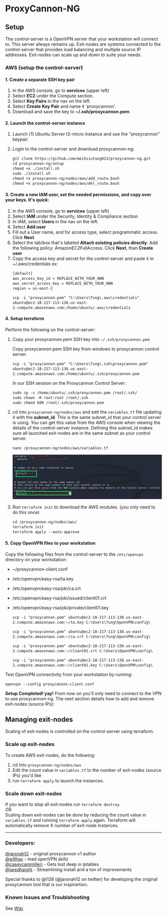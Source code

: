 # ProxyCannon-NG

## Setup
The control-server is a OpenVPN server that your workstation will connect to. This server always remains up. Exit-nodes are systems connected to the control-server that provides load balancing and multiple source IP addresses. Exit-nodes can scale up and down to suite your needs.

### AWS (setup the control-server)
#### 1. Create a separate SSH key pair
1. In the AWS console, go to **services** (upper left)
2. Select **EC2** under the Compute section.
3. Select **Key Pairs** in the nav on the left.
4. Select **Create Key Pair** and name it 'proxycannon'.
5. Download and save the key to **~/.ssh/proxycannon.pem**

#### 2. Launch the control-server instance
1. Launch (1) Ubuntu Server t2-micro instance and use the "proxycannon" keypair.
2. Login to the control-server and download proxycannon-ng: 

    ```
    git clone https://github.com/meihsiutung013/proxycannon-ng.git
    cd proxycannon-ng/setup
    chmod +x ./install.sh
    sudo ./install.sh
    chmod +x proxycannon-ng/nodes/aws/add_route.bash
    chmod +x proxycannon-ng/nodes/aws/del_route.bash
    ```

#### 3. Create a new IAM user, set the needed permissions, and copy over your keys. It's quick:
1. In the AWS console, go to **services** (upper left)
2. Select **IAM** under the Security, Identity & Compliance section
3. In IAM, select **Users** in the nav on the left.
4. Select **Add user**
5. Fill out a User name, and for access type, select programmatic access. Click **Next**.
6. Select the tab/box that's labeled **Attach existing policies directly**. Add the following policy: AmazonEC2FullAccess. Click **Next**, than **Create user**
7. Copy the access key and secret for the control-server and paste it in ~/.aws/credentials ex:
    ```
    [default]
    aws_access_key_id = REPLACE_WITH_YOUR_OWN
    aws_secret_access_key = REPLACE_WITH_YOUR_OWN
    region = us-east-2
    ```
    ```
    scp -i "proxycannon.pem" "C:\Users\Tung\.aws\credentials" ubuntu@ec2-18-217-113-138.us-east-2.compute.amazonaws.com:/home/ubuntu/.aws/credentials
    ```

#### 4. Setup terraform
Perform the following on the control-server:
1. Copy your proxycannon.pem SSH key into `~/.ssh/proxycannon.pem`

    Copy proxycannon.pem SSH key from windows to proxycannon control server:

    ```
    scp -i "proxycannon.pem" "C:\Users\Tung\.ssh\proxycannon.pem" ubuntu@ec2-18-217-113-138.us-east-2.compute.amazonaws.com:/home/ubuntu/.ssh/proxycannon.pem
    ```
    In our SSH session on the Proxycannon Control Server:

    ```
    sudo cp -v /home/ubuntu/.ssh/proxycannon.pem /root/.ssh/
    sudo chown -R root:root /root/.ssh
    sudo chmod 600 /root/.ssh/proxycannon.pem
    ```

2. cd into `proxycannon-ng/nodes/aws` and edit the `variables.tf` file updating it with the **subnet_id**. This is the same subnet_id that your control server is using. You can get this value from the AWS console when viewing the details of the control-server instance. Defining this subnet_id makes sure all launched exit-nodes are in the same subnet as your control server.

    ```
    nano /proxycannon-ng/nodes/aws/variables.tf
    ```
    ![alt text](image.png)

3. Run `terraform init` to download the AWS modules. (you only need to do this once)

    ```
    cd /proxycannon-ng/nodes/aws/
    terraform init
    terraform apply --auto-approve
    ```

#### 5. Copy OpenVPN files to your workstation
Copy the following files from the control-server to the `/etc/openvpn` directory on your workstation:
- ~/proxycannon-client.conf
- /etc/openvpn/easy-rsa/ta.key
- /etc/openvpn/easy-rsa/pki/ca.crt
- /etc/openvpn/easy-rsa/pki/issued/client01.crt
- /etc/openvpn/easy-rsa/pki/private/client01.key  

    ```
    scp -i "proxycannon.pem" ubuntu@ec2-18-217-113-138.us-east-2.compute.amazonaws.com:~/ta.key C:\Users\Tung\OpenVPN\config\
    ```
    ```
    scp -i "proxycannon.pem" ubuntu@ec2-18-217-113-138.us-east-2.compute.amazonaws.com:~/ca.crt C:\Users\Tung\OpenVPN\config\
    ```
    ```
    scp -i "proxycannon.pem" ubuntu@ec2-18-217-113-138.us-east-2.compute.amazonaws.com:~/client01.crt C:\Users\OpenVPN\config\
    ```
    ```
    scp -i "proxycannon.pem" ubuntu@ec2-18-217-113-138.us-east-2.compute.amazonaws.com:~/client01.key C:\Users\OpenVPN\config\
    ```

Test OpenVPN connectivity from your workstation by running:
```
openvpn --config proxycannon-client.conf
```

**Setup Completed! yay!** From now on you'll only need to connect to the VPN to use proxycannon-ng. The next section details how to add and remove exit-nodes (source IPs):

## Managing exit-nodes
Scaling of exit-nodes is controlled on the control-server using terraform.
### Scale up exit-nodes
To create AWS exit-nodes, do the following:
1. cd into `proxycannon-ng/nodes/aws`
2. Edit the count value in `variables.tf` to the number of exit-nodes (source IPs) you'd like
3. run `terraform apply` to launch the instances.

### Scale down exit-nodes
If you want to stop all exit-nodes run `terraform destroy`.  
OR  
Scaling down exit-nodes can be done by reducing the count value in `variables.tf` and running `terraform apply` again. Terraform will automatically remove X number of exit-node instances.  

---

### Developers:  

[@jarsnah12](https://www.twitter.com/jarsnah12) - original proxycannon v1 author  
[@w9hax](https://www.twitter.com/w9hax) - mad openVPN skillz  
[@caseycammilleri](https://www.twitter.com/caseycammilleri) - Gets lost deep in iptables  
[@jaredhaight](https://twitter.com/jaredhaight) - Streamlining install and a ton of improvements

Special thanks to @i128 (@jarsnah12 on twitter) for developing the original proxycannon tool that is our inspirartion.

### Known Issues and Troublshooting
See [Wiki](https://github.com/proxycannon/proxycannon-ng/wiki)

